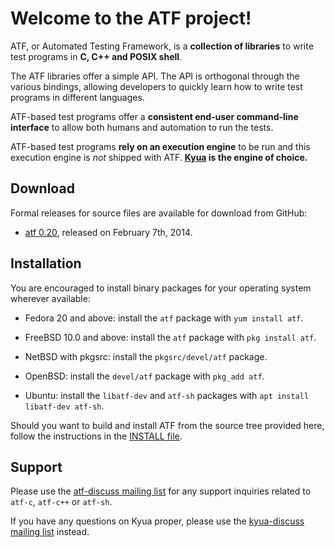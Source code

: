 # Welcome to the ATF project!

ATF, or Automated Testing Framework, is a **collection of libraries** to
write test programs in **C, C++ and POSIX shell**.

The ATF libraries offer a simple API.  The API is orthogonal through the
various bindings, allowing developers to quickly learn how to write test
programs in different languages.

ATF-based test programs offer a **consistent end-user command-line
interface** to allow both humans and automation to run the tests.

ATF-based test programs **rely on an execution engine** to be run and
this execution engine is *not* shipped with ATF.
**[Kyua](https://github.com/jmmv/kyua/) is the engine of choice.**

## Download

Formal releases for source files are available for download from GitHub:

* [atf 0.20](../../releases/tag/atf-0.20), released on February 7th, 2014.

## Installation

You are encouraged to install binary packages for your operating system
wherever available:

* Fedora 20 and above: install the `atf` package with `yum install atf`.

* FreeBSD 10.0 and above: install the `atf` package with `pkg install atf`.

* NetBSD with pkgsrc: install the `pkgsrc/devel/atf` package.

* OpenBSD: install the `devel/atf` package with `pkg_add atf`.

* Ubuntu: install the `libatf-dev` and `atf-sh` packages with
  `apt install libatf-dev atf-sh`.

Should you want to build and install ATF from the source tree provided
here, follow the instructions in the [INSTALL file](INSTALL).

## Support

Please use the
[atf-discuss mailing list](https://groups.google.com/forum/#!forum/atf-discuss)
for any support inquiries related to `atf-c`, `atf-c++` or `atf-sh`.

If you have any questions on Kyua proper, please use the
[kyua-discuss mailing list](https://groups.google.com/forum/#!forum/kyua-discuss)
instead.
